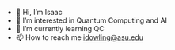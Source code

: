 - 👋 Hi, I’m Isaac
- 👀 I’m interested in Quantum Computing and AI
- 🌱 I’m currently learning QC
- 📫 How to reach me idowling@asu.edu

<!---
isaacd68/isaacd68 is a ✨ special ✨ repository because its `README.md` (this file) appears on your GitHub profile.
You can click the Preview link to take a look at your changes.
--->
